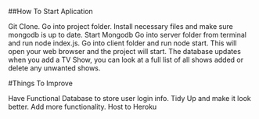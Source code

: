 ##How To Start Aplication

Git Clone.
Go into project folder.
Install necessary files and make sure mongodb is up to date.
Start Mongodb
Go into server folder from terminal and run node index.js.
Go into client folder and run node start.
This will open your web browser and the project will start.
The database updates when you add a TV Show, you can look at a full list of all shows added or delete any unwanted shows.

#Things To Improve

Have Functional Database to store user login info.
Tidy Up and make it look better.
Add more functionality.
Host to Heroku


